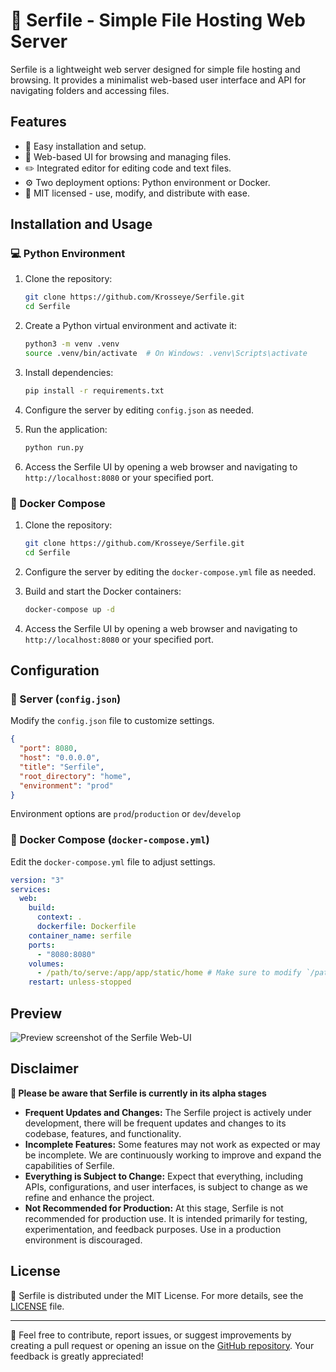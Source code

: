 # :ocean: Serfile - Simple File Hosting Web Server

Serfile is a lightweight web server designed for simple file hosting and browsing. It provides a minimalist web-based user interface and API for navigating folders and accessing files.

## Features

- :rocket: Easy installation and setup.
- :file_folder: Web-based UI for browsing and managing files.
- :pencil2: Integrated editor for editing code and text files.
- :gear: Two deployment options: Python environment or Docker.
- :scroll: MIT licensed - use, modify, and distribute with ease.

## Installation and Usage

### :computer: Python Environment

1. Clone the repository:

   ```bash
   git clone https://github.com/Krosseye/Serfile.git
   cd Serfile
   ```

2. Create a Python virtual environment and activate it:

   ```bash
   python3 -m venv .venv
   source .venv/bin/activate  # On Windows: .venv\Scripts\activate
   ```

3. Install dependencies:

   ```bash
   pip install -r requirements.txt
   ```

4. Configure the server by editing `config.json` as needed.
5. Run the application:

   ```bash
   python run.py
   ```

6. Access the Serfile UI by opening a web browser and navigating to `http://localhost:8080` or your specified port.

### :whale: Docker Compose

1. Clone the repository:

   ```bash
   git clone https://github.com/Krosseye/Serfile.git
   cd Serfile
   ```

2. Configure the server by editing the `docker-compose.yml` file as needed.
3. Build and start the Docker containers:

   ```bash
   docker-compose up -d
   ```

4. Access the Serfile UI by opening a web browser and navigating to `http://localhost:8080` or your specified port.

## Configuration

### :wrench: Server (`config.json`)

Modify the `config.json` file to customize settings.

```json
{
  "port": 8080,
  "host": "0.0.0.0",
  "title": "Serfile",
  "root_directory": "home",
  "environment": "prod"
}
```

Environment options are `prod`/`production` or `dev`/`develop`

### :whale2: Docker Compose (`docker-compose.yml`)

Edit the `docker-compose.yml` file to adjust settings.

```yaml
version: "3"
services:
  web:
    build:
      context: .
      dockerfile: Dockerfile
    container_name: serfile
    ports:
      - "8080:8080"
    volumes:
      - /path/to/serve:/app/app/static/home # Make sure to modify `/path/to/serve`
    restart: unless-stopped
```

## Preview

![Preview screenshot of the Serfile Web-UI](https://i.ibb.co/CnZj4z1/01-Serfile-0-10-4.png)

## Disclaimer

**:construction: Please be aware that Serfile is currently in its alpha stages**

- **Frequent Updates and Changes:** The Serfile project is actively under development, there will be frequent updates and changes to its codebase, features, and functionality.
- **Incomplete Features:** Some features may not work as expected or may be incomplete. We are continuously working to improve and expand the capabilities of Serfile.
- **Everything is Subject to Change:** Expect that everything, including APIs, configurations, and user interfaces, is subject to change as we refine and enhance the project.
- **Not Recommended for Production:** At this stage, Serfile is not recommended for production use. It is intended primarily for testing, experimentation, and feedback purposes. Use in a production environment is discouraged.

## License

:page_with_curl: Serfile is distributed under the MIT License. For more details, see the [LICENSE](LICENSE) file.

---

:speech_balloon: Feel free to contribute, report issues, or suggest improvements by creating a pull request or opening an issue on the [GitHub repository](https://github.com/Krosseye/Serfile). Your feedback is greatly appreciated!
